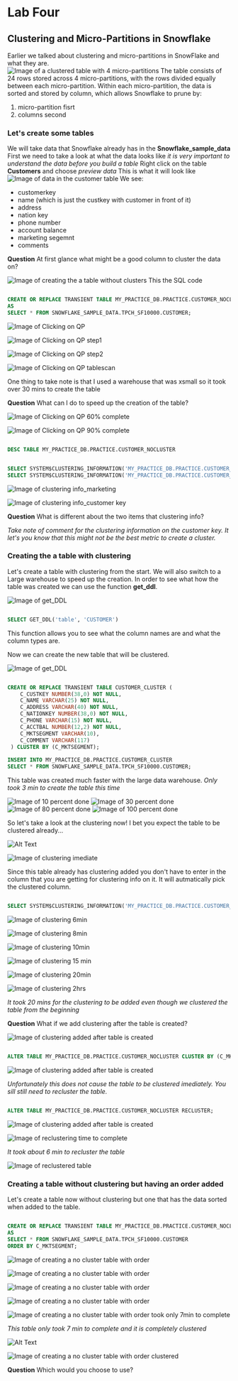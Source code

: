 # Lab Four
## Clustering and Micro-Partitions in Snowflake
Earlier we talked about clustering and micro-partitions in SnowFlake and what they are.  
![Image of a clustered table with 4 micro-partitions](https://github.com/ferninphilly/developintelligence_snowflake/blob/master/Module_04/Lab_04/Images/clustering.png)
The table consists of 24 rows stored across 4 micro-partitions, with the rows divided equally between each micro-partition. Within each micro-partition, the data is sorted and stored by column, which allows Snowflake to prune by:
1. micro-partition fisrt 
2. columns second 

### Let's create some tables
We will take data that Snowflake already has in the **Snowflake_sample_data**
First we need to take a look at what the data looks like
*it is very important to understand the data before you build a table*
Right click on the table **Customers** and choose *preview data*
This is what it will look like
![Image of data in the customer table](https://github.com/ferninphilly/developintelligence_snowflake/blob/master/Module_04/Lab_04/Images/1_describe_table.png)
We see: 
- customerkey 
- name (which is just the custkey with customer in front of it) 
- address
- nation key
- phone number 
- account balance
- marketing segemnt 
- comments 

**Question** 
At first glance what might be a good column to cluster the data on?

![Image of creating the a table without clusters](https://github.com/ferninphilly/developintelligence_snowflake/blob/master/Module_04/Lab_04/Images/2_create_nocluster_table.png)
This the SQL code 
```sql

CREATE OR REPLACE TRANSIENT TABLE MY_PRACTICE_DB.PRACTICE.CUSTOMER_NOCLUSTER
AS
SELECT * FROM SNOWFLAKE_SAMPLE_DATA.TPCH_SF10000.CUSTOMER;

```
![Image of Clicking on QP](https://github.com/ferninphilly/developintelligence_snowflake/blob/master/Module_04/Lab_04/Images/4_qp_create_nocluster_table.png)

![Image of Clicking on QP step1](https://github.com/ferninphilly/developintelligence_snowflake/blob/master/Module_04/Lab_04/Images/5_qp_create_nocluster_table_step1.png)

![Image of Clicking on QP step2](https://github.com/ferninphilly/developintelligence_snowflake/blob/master/Module_04/Lab_04/Images/6_qp_create_nocluster_table_step2_create.png)

![Image of Clicking on QP tablescan](https://github.com/ferninphilly/developintelligence_snowflake/blob/master/Module_04/Lab_04/Images/7_qp_create_cluster_table_step2_scan.png)

One thing to take note is that I used a warehouse that was xsmall so it took over 30 mins to create the table 

**Question** What can I do to speed up the creation of the table? 

![Image of Clicking on QP 60% complete](https://github.com/ferninphilly/developintelligence_snowflake/blob/master/Module_04/Lab_04/Images/8_qp_create_cluster_table_step2_create_40.png)

![Image of Clicking on QP 90% complete](https://github.com/ferninphilly/developintelligence_snowflake/blob/master/Module_04/Lab_04/Images/9_qp_create_cluster_table_step2_create_70.png)

```sql

DESC TABLE MY_PRACTICE_DB.PRACTICE.CUSTOMER_NOCLUSTER

```

```sql

SELECT SYSTEM$CLUSTERING_INFORMATION('MY_PRACTICE_DB.PRACTICE.CUSTOMER_NOCLUSTER','(C_CUSTKEY)');
SELECT SYSTEM$CLUSTERING_INFORMATION('MY_PRACTICE_DB.PRACTICE.CUSTOMER_NOCLUSTER','(C_MKTSEGMENT)');

```

![Image of clustering info_marketing](https://github.com/ferninphilly/developintelligence_snowflake/blob/master/Module_04/Lab_04/Images/10_clustering_info_nocluster_market_imediate.png)

![Image of clustering info_customer key](https://github.com/ferninphilly/developintelligence_snowflake/blob/master/Module_04/Lab_04/Images/11_clustering_info_nocluster_cust_key.png)

**Question** What is different about the two items that clustering info?  
 
 *Take note of comment for the clustering information on the customer key.  It let's you know that this might not be the best metric to create a cluster.*
 
### Creating the a table with clustering 

Let's create a table with clustering from the start. We will also switch to a Large warehouse to speed up the creation.  In order to see what how the table was created we can use the function **get_ddl**.

![Image of get_DDL](https://github.com/ferninphilly/developintelligence_snowflake/blob/master/Module_04/Images/Lab_04/Images/get_ddl.png)

```sql

SELECT GET_DDL('table', 'CUSTOMER') 

```
This function allows you to see what the column names are and what the column types are.
 
Now we can create the new table that will be clustered.

![Image of get_DDL](https://github.com/ferninphilly/developintelligence_snowflake/blob/master/Module_04/Lab_04/Images/12_create_cluster_table.png)

```sql

CREATE OR REPLACE TRANSIENT TABLE CUSTOMER_CLUSTER (
    C_CUSTKEY NUMBER(38,0) NOT NULL,
    C_NAME VARCHAR(25) NOT NULL,
    C_ADDRESS VARCHAR(40) NOT NULL,
    C_NATIONKEY NUMBER(38,0) NOT NULL,
    C_PHONE VARCHAR(15) NOT NULL,
    C_ACCTBAL NUMBER(12,2) NOT NULL,
    C_MKTSEGMENT VARCHAR(10),
    C_COMMENT VARCHAR(117)
 ) CLUSTER BY (C_MKTSEGMENT);
 
INSERT INTO MY_PRACTICE_DB.PRACTICE.CUSTOMER_CLUSTER
SELECT * FROM SNOWFLAKE_SAMPLE_DATA.TPCH_SF10000.CUSTOMER;

```

This table was created much faster with the large data warehouse.
*Only took 3 min to create the table this time*

![Image of 10 percent done](https://github.com/ferninphilly/developintelligence_snowflake/blob/master/Module_04/Lab_04/Images/13_qp_create_cluster_table_step2_create_10.png)
![Image of 30 percent done](https://github.com/ferninphilly/developintelligence_snowflake/blob/master/Module_04/Lab_04/Images/14_qp_create_cluster_table_step2_create_20.png)
![Image of 80 percent done](https://github.com/ferninphilly/developintelligence_snowflake/blob/master/Module_04/Lab_04/Images/15_qp_create_cluster_table_step2_create_80.png)
![Image of 100 percent done ](https://github.com/ferninphilly/developintelligence_snowflake/blob/master/Module_04/Lab_04/Images/16_qp_create_cluster_table_step2_create_100.png)

So let's take a look at the clustering now!  I bet you expect the table to be clustered already...

![Alt Text](https://media.giphy.com/media/Wq9RLX06zRg4UM42Qf/giphy.gif)

![Image of clustering imediate](https://github.com/ferninphilly/developintelligence_snowflake/blob/master/Module_04/Lab_04/Images/19_clustering_info_cluster_market_4min.png)

Since this table already has clustering added you don't have to enter in the column that you are getting for clustering info on it.  It will autmatically pick the clustered column.

```sql

SELECT SYSTEM$CLUSTERING_INFORMATION('MY_PRACTICE_DB.PRACTICE.CUSTOMER_CLUSTER')

```

![Image of clustering 6min](https://github.com/ferninphilly/developintelligence_snowflake/blob/master/Module_04/Lab_04/Images/20_clustering_info_cluster_market_6min.png)

![Image of clustering 8min](https://github.com/ferninphilly/developintelligence_snowflake/blob/master/Module_04/Lab_04/Images/21_clustering_info_cluster_market_8min.png)

![Image of clustering 10min](https://github.com/ferninphilly/developintelligence_snowflake/blob/master/Module_04/Lab_04/Images/23_clustering_info_cluster_market_10min.png)

![Image of clustering 15 min](https://github.com/ferninphilly/developintelligence_snowflake/blob/master/Module_04/Lab_04/Images/24_clustering_info_cluster_market_15min.png)

![Image of clustering 20min](https://github.com/ferninphilly/developintelligence_snowflake/blob/master/Module_04/Lab_04/Images/25_clustering_info_cluster_market_20min.png)

![Image of clustering 2hrs](https://github.com/ferninphilly/developintelligence_snowflake/blob/master/Module_04/Lab_04/Images/26_clustering_info_cluster_market_2hr.png)

*It took 20 mins for the clustering to be added even though we clustered the table from the beginning*

**Question** What if we add clustering after the table is created?

![Image of clustering added after table is created](https://github.com/ferninphilly/developintelligence_snowflake/blob/master/Module_04/Lab_04/Images/36_alter_table_nocluster.png)

```sql

ALTER TABLE MY_PRACTICE_DB.PRACTICE.CUSTOMER_NOCLUSTER CLUSTER BY (C_MKTSEGMENT);

```

![Image of clustering added after table is created](https://github.com/ferninphilly/developintelligence_snowflake/blob/master/Module_04/Lab_04/Images/37_no_change_nocluster.png)

*Unfortunately this does not cause the table to be clustered imediately.  You sill still need to recluster the table.*

```sql

ALTER TABLE MY_PRACTICE_DB.PRACTICE.CUSTOMER_NOCLUSTER RECLUSTER;

```

![Image of clustering added after table is created](https://github.com/ferninphilly/developintelligence_snowflake/blob/master/Module_04/Lab_04/Images/40_qp_recluster.png)

![Image of reclustering time to complete](https://github.com/ferninphilly/developintelligence_snowflake/blob/master/Module_04/Lab_04/Images/39_time_complete_recluster.png)

*It took about 6 min to recluster the table*

![Image of reclustered table](https://github.com/ferninphilly/developintelligence_snowflake/blob/master/Module_04/Lab_04/Images/41_reclustered_table.png)


### Creating a table without clustering but having an order added

Let's create a table now without clustering but one that has the data sorted when added to the table.  

```sql

CREATE OR REPLACE TRANSIENT TABLE MY_PRACTICE_DB.PRACTICE.CUSTOMER_NOCLUSTER_ORDER
AS
SELECT * FROM SNOWFLAKE_SAMPLE_DATA.TPCH_SF10000.CUSTOMER
ORDER BY C_MKTSEGMENT;

```

![Image of creating a no cluster table with order](https://github.com/ferninphilly/developintelligence_snowflake/blob/master/Module_04/Lab_04/Images/29_qp_create_nocluster_order_sort.png)

![Image of creating a no cluster table with order](https://github.com/ferninphilly/developintelligence_snowflake/blob/master/Module_04/Lab_04/Images/30_qp_create_nocluster_order_tablescan2.png)

![Image of creating a no cluster table with order](https://github.com/ferninphilly/developintelligence_snowflake/blob/master/Module_04/Lab_04/Images/31_qp_create_nocluster_order_tablescan3.png)

![Image of creating a no cluster table with order](https://github.com/ferninphilly/developintelligence_snowflake/blob/master/Module_04/Lab_04/Images/32_qp_create_nocluster_order_tablescan4.png)

![Image of creating a no cluster table with order took only 7min to complete](https://github.com/ferninphilly/developintelligence_snowflake/blob/master/Module_04/Lab_04/Images/34_created_nocluster_order_7min.png)

*This table only took 7 min to complete and it is completely clustered* 

![Alt Text](https://media.giphy.com/media/lRnUWhmllPI9a/giphy.gif)

![Image of creating a no cluster table with order clustered](https://github.com/ferninphilly/developintelligence_snowflake/blob/master/Module_04/Lab_04/Images/35_clustering_info_nocluster_order_cluster_complete_imediate.png)

**Question** Which would you choose to use?




